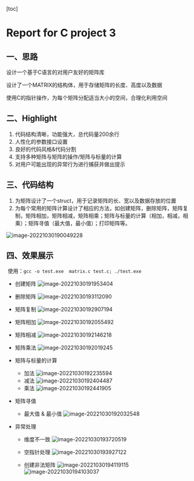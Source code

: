 [toc]

# Report for C project 3

## 一、思路

设计一个基于C语言的对用户友好的矩阵库

设计了一个MATRIX的结构体，用于存储矩阵的长度、高度以及数据

使用C的指针操作，为每个矩阵分配适当大小的空间，合理化利用空间

## 二、Highlight

1. 代码结构清晰，功能强大，总代码量200余行
2. 人性化的参数接口设置
3. 良好的代码风格&代码分割
4. 支持多种矩阵与矩阵的操作/矩阵与标量的计算
5. 对用户可能出现的异常行为进行捕获并做出提示

## 三、代码结构

1. 为矩阵设计了一个struct，用于记录矩阵的长、宽以及数据存放的位置
2. 为每个常用的矩阵计算设计了相应的方法，如创建矩阵，删除矩阵，矩阵复制，矩阵相加，矩阵相减，矩阵相乘；矩阵与标量的计算（相加，相减，相乘）；矩阵寻值（最大值，最小值）；打印矩阵等。

![image-20221030190049228](C:\Users\86158\AppData\Roaming\Typora\typora-user-images\image-20221030190049228.png)

## 四、效果展示

​	使用：`gcc -o test.exe  matrix.c test.c; ./test.exe`

- 创建矩阵
  ![image-20221030191953404](C:\Users\86158\AppData\Roaming\Typora\typora-user-images\image-20221030191953404.png)

- 删除矩阵
  ![image-20221030193112090](C:\Users\86158\AppData\Roaming\Typora\typora-user-images\image-20221030193112090.png)

- 矩阵复制
  ![image-20221030192907194](C:\Users\86158\AppData\Roaming\Typora\typora-user-images\image-20221030192907194.png)

- 矩阵相加
  ![image-20221030192055492](C:\Users\86158\AppData\Roaming\Typora\typora-user-images\image-20221030192055492.png)

- 矩阵相减
  ![image-20221030192146218](C:\Users\86158\AppData\Roaming\Typora\typora-user-images\image-20221030192146218.png)
- 矩阵乘法
  ![image-20221030192019245](C:\Users\86158\AppData\Roaming\Typora\typora-user-images\image-20221030192019245.png)

- 矩阵与标量的计算

  - 加法
    ![image-20221030192235594](C:\Users\86158\AppData\Roaming\Typora\typora-user-images\image-20221030192235594.png)
  - 减法
    ![image-20221030192404487](C:\Users\86158\AppData\Roaming\Typora\typora-user-images\image-20221030192404487.png)
  - 乘法
    ![image-20221030192441905](C:\Users\86158\AppData\Roaming\Typora\typora-user-images\image-20221030192441905.png)

- 矩阵寻值

  - 最大值 & 最小值
    ![image-20221030192032548](C:\Users\86158\AppData\Roaming\Typora\typora-user-images\image-20221030192032548.png)

- 异常处理

  - 维度不一致
    ![image-20221030193720519](C:\Users\86158\AppData\Roaming\Typora\typora-user-images\image-20221030193720519.png)

  - 空指针处理
    ![image-20221030193927122](C:\Users\86158\AppData\Roaming\Typora\typora-user-images\image-20221030193927122.png)
  - 创建非法矩阵
    ![image-20221030194119115](C:\Users\86158\AppData\Roaming\Typora\typora-user-images\image-20221030194119115.png)![image-20221030194103037](C:\Users\86158\AppData\Roaming\Typora\typora-user-images\image-20221030194103037.png)



